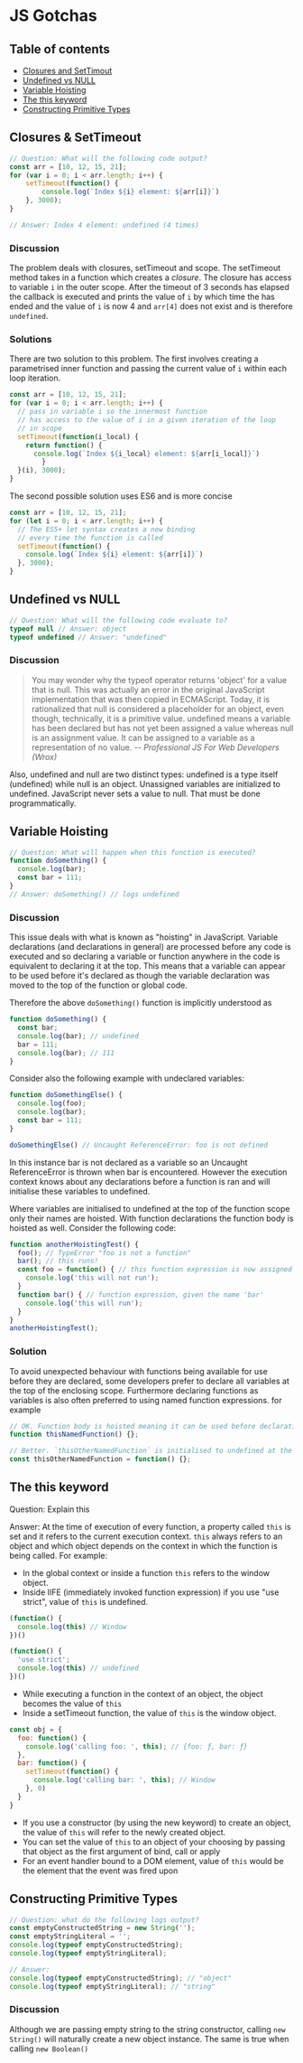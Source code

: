 # JS Gotchas

## Table of contents

- [Closures and SetTimout](#closures--settimeout)
- [Undefined vs NULL](#undefined-vs-null)
- [Variable Hoisting](#variable-hoisting)
- [The this keyword](#the-this-keyword)
- [Constructing Primitive Types](#constructing-primitive-types)

## Closures & SetTimeout

```js
// Question: What will the following code output?
const arr = [10, 12, 15, 21];
for (var i = 0; i < arr.length; i++) {
	setTimeout(function() {
		console.log(`Index ${i} element: ${arr[i]}`)
	}, 3000);
}

// Answer: Index 4 element: undefined (4 times)
```

### Discussion
The problem deals with closures, setTimeout and scope. The setTimeout method takes in a function which creates a *closure*. The closure has access to variable `i` in the outer scope. After the timeout of 3 seconds has elapsed the callback is executed and prints the value of `i` by which time the has ended and the value of `i` is now 4 and `arr[4]` does not exist and is therefore `undefined`.

### Solutions
There are two solution to this problem. The first involves creating a parametrised inner function and passing the current value of `i` within each loop iteration.
```js
const arr = [10, 12, 15, 21];
for (var i = 0; i < arr.length; i++) {
  // pass in variable i so the innermost function
  // has access to the value of i in a given iteration of the loop
  // in scope
  setTimeout(function(i_local) {
    return function() {
      console.log(`Index ${i_local} element: ${arr[i_local]}`)
        }
  }(i), 3000);
}
```
The second possible solution uses ES6 and is more concise
```js
const arr = [10, 12, 15, 21];
for (let i = 0; i < arr.length; i++) {
  // The ES5+ let syntax creates a new binding
  // every time the function is called
  setTimeout(function() {
    console.log(`Index ${i} element: ${arr[i]}`)
  }, 3000);
}
```

## Undefined vs NULL
```js
// Question: What will the following code evaluate to?
typeof null // Answer: object
typeof undefined // Answer: "undefined"
```
### Discussion
> You may wonder why the typeof operator returns 'object' for a value that is null. This was actually an error in the original JavaScript implementation that was then copied in ECMAScript. Today, it is rationalized that null is considered a placeholder for an object, even though, technically, it is a primitive value.
> undefined means a variable has been declared but has not yet been assigned a value whereas null is an assignment value. It can be assigned to a variable as a representation of no value.
> -- <cite>Professional JS For Web Developers (Wrox)</cite>

Also, undefined and null are two distinct types: undefined is a type itself (undefined) while null is an object.
Unassigned variables are initialized to undefined. JavaScript never sets a value to null. That must be done programmatically.

## Variable Hoisting
```js
// Question: What will happen when this function is executed?
function doSomething() {
  console.log(bar);
  const bar = 111;
}
// Answer: doSomething() // logs undefined
```
### Discussion
This issue deals with what is known as "hoisting" in JavaScript.
Variable declarations (and declarations in general) are processed before any code is executed and so declaring a variable or function anywhere in the code is equivalent to declaring it at the top. This means that a variable can appear to be used before it's declared as though the variable declaration was moved to the top of the function or global code.

Therefore the above `doSomething()` function is implicitly understood as
```js
function doSomething() {
  const bar;
  console.log(bar); // undefined
  bar = 111;
  console.log(bar); // 111
}
```

Consider also the following example with undeclared variables:
```js
function doSomethingElse() {
  console.log(foo);
  console.log(bar);
  const bar = 111;
}

doSomethingElse() // Uncaught ReferenceError: foo is not defined
```
In this instance bar is not declared as a variable so an Uncaught ReferenceError is thrown when bar is encountered. However the execution context knows about any declarations before a function is ran and will initialise these variables to undefined.

Where variables are initialised to undefined at the top of the function scope only their names are hoisted. With function declarations the function body is hoisted as well. Consider the following code:

```js
function anotherHoistingTest() {
  foo(); // TypeError "foo is not a function"
  bar(); // this runs!
  const foo = function() { // this function expression is now assigned to local variable 'foo'
    console.log('this will not run');
  }
  function bar() { // function expression, given the name 'bar'
    console.log('this will run');
  }
}
anotherHoistingTest();
```

### Solution
To avoid unexpected behaviour with functions being available for use before they are declared, some developers prefer to declare all variables at the top of the enclosing scope. Furthermore declaring functions as variables is also often preferred to using named function expressions. for example
```js
// OK. Function body is hoisted meaning it can be used before declaration.
function thisNamedFunction() {};

// Better. `thisOtherNamedFunction` is initialised to undefined at the top of the enclosing scope but cannot be called until the function body assignment is encountered. This may result in more predictable behaviour.
const thisOtherNamedFunction = function() {};
```

## The this keyword
Question: Explain this

Answer: At the time of execution of every function, a property called `this` is set and it refers to the current execution context. `this` always refers to an object and which object depends on the context in which the function is being called. For example:

* In the global context or inside a function `this` refers to the window object.
* Inside IIFE (immediately invoked function expression) if you use "use strict", value of `this` is undefined.
```js
(function() {
  console.log(this) // Window
})()

(function() {
  'use strict';
  console.log(this) // undefined
})()
```
* While executing a function in the context of an object, the object becomes the value of `this`
* Inside a setTimeout function, the value of `this` is the window object.
```js
const obj = {
  foo: function() {
    console.log('calling foo: ', this); // {foo: ƒ, bar: ƒ}
  },
  bar: function() {
    setTimeout(function() {
      console.log('calling bar: ', this); // Window
    }, 0)
  }
}
```
* If you use a constructor (by using the new keyword) to create an object, the value of `this` will refer to the newly created object.
* You can set the value of `this` to an object of your choosing by passing that object as the first argument of bind, call or apply
* For an event handler bound to a DOM element, value of `this` would be the element that the event was fired upon

## Constructing Primitive Types
```js
// Question: what do the following logs output?
const emptyConstructedString = new String('');
const emptyStringLiteral = '';
console.log(typeof emptyConstructedString);
console.log(typeof emptyStringLiteral);

// Answer: 
console.log(typeof emptyConstructedString); // "object"
console.log(typeof emptyStringLiteral); // "string"
```
### Discussion
Although we are passing empty string to the string constructor, calling `new String()` will naturally create a new object instance. The same is true when calling `new Boolean()`